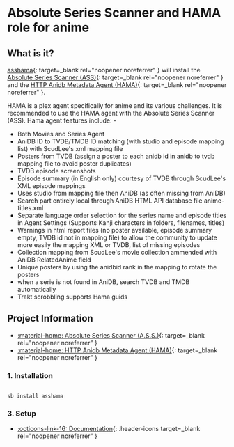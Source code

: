 # Absolute Series Scanner and HAMA role for anime

## What is it?

[asshama](https://github.com/ZeroQI/Absolute-Series-Scanner){: target=_blank rel="noopener noreferrer" } will install the [Absolute Series Scanner (ASS)](https://github.com/ZeroQI/Absolute-Series-Scanner){: target=_blank rel="noopener noreferrer" } and the [HTTP Anidb Metadata Agent (HAMA)](https://github.com/ZeroQI/Hama.bundle){: target=_blank rel="noopener noreferrer" }.

HAMA is a plex agent specifically for anime and its various challenges. It is recommended to use the HAMA agent with the Absolute Series Scanner (ASS). Hama agent features include: -

* Both Movies and Series Agent
* AniDB ID to TVDB/TMDB ID matching (with studio and episode mapping list) with ScudLee's xml mapping file
* Posters from TVDB (assign a poster to each anidb id in anidb to tvdb mapping file to avoid poster duplicates)
* TVDB episode screenshots
* Episode summary (in English only) courtesy of TVDB through ScudLee's XML episode mappings
* Uses studio from mapping file then AniDB (as often missing from AniDB)
* Search part entirely local through AniDB HTML API database file anime-titles.xml
* Separate language order selection for the series name and episode titles in Agent Settings (Supports Kanji characters in folders, filenames, titles)
* Warnings in html report files (no poster available, episode summary empty, TVDB id not in mapping file) to allow the community to update more easily the mapping XML or TVDB, list of missing episodes
* Collection mapping from ScudLee's movie collection ammended with AniDB RelatedAnime field
* Unique posters by using the anidbid rank in the mapping to rotate the posters
* when a serie is not found in AniDB, search TVDB and TMDB automatically
* Trakt scrobbling supports Hama guids

## Project Information

- [:material-home: Absolute Series Scanner (A.S.S.)](https://github.com/ZeroQI/Absolute-Series-Scanner){: target=_blank rel="noopener noreferrer" }
- [:material-home: HTTP Anidb Metadata Agent (HAMA)](https://github.com/ZeroQI/Hama.bundle){: target=_blank rel="noopener noreferrer" }

### 1. Installation

``` shell

sb install asshama

```

### 3. Setup

- [:octicons-link-16: Documentation](https://github.com/ZeroQI/Hama.bundle){: .header-icons target=_blank rel="noopener noreferrer" }
